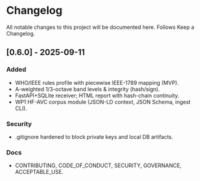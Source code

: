 # Changelog
All notable changes to this project will be documented here. Follows Keep a Changelog.

## [0.6.0] - 2025-09-11
### Added
- WHO/IEEE rules profile with piecewise IEEE-1789 mapping (MVP).
- A-weighted 1/3-octave band levels & integrity (hash/sign).
- FastAPI+SQLite receiver; HTML report with hash-chain continuity.
- WP1 HF-AVC corpus module (JSON-LD context, JSON Schema, ingest CLI).

### Security
- .gitignore hardened to block private keys and local DB artifacts.

### Docs
- CONTRIBUTING, CODE_OF_CONDUCT, SECURITY, GOVERNANCE, ACCEPTABLE_USE.

